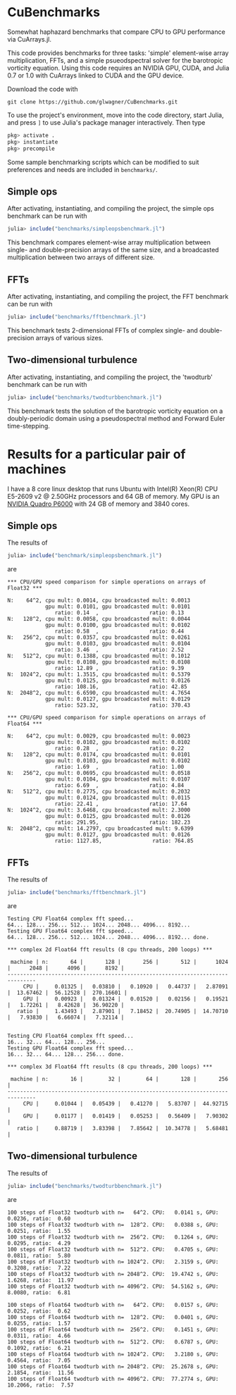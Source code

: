 # CuBenchmarks

Somewhat haphazard benchmarks that compare CPU to GPU performance via CuArrays.jl.

This code provides benchmarks for three tasks: 'simple' element-wise array multiplication, FFTs, and
a simple psueodspectral solver for the barotropic vorticity equation. Using this code requires an NVIDIA
GPU, CUDA, and Julia 0.7 or 1.0 with CuArrays linked to CUDA and the GPU device.

Download the code with 

```
git clone https://github.com/glwagner/CuBenchmarks.git
```

To use the project's environment, move into the code directory, start Julia, and press `]` to use Julia's
package manager interactively. Then type

```julia
pkg> activate .
pkg> instantiate
pkg> precompile
```

Some sample benchmarking scripts which can be modified to suit preferences and needs are included in `benchmarks/`. 


## Simple ops

After activating, instantiating, and compiling the project, the simple ops benchmark can be run with

```julia
julia> include("benchmarks/simpleopsbenchmark.jl")
```

This benchmark compares element-wise array multiplication between single- and double-precision arrays of the same 
size, and a broadcasted multiplication between two arrays of different size.


## FFTs

After activating, instantiating, and compiling the project, the FFT benchmark can be run with

```julia
julia> include("benchmarks/fftbenchmark.jl")
```

This benchmark tests 2-dimensional FFTs of complex single- and double-precision arrays of various sizes.

## Two-dimensional turbulence

After activating, instantiating, and compiling the project, the 'twodturb' benchmark can be run with

```julia
julia> include("benchmarks/twodturbbenchmark.jl")
```

This benchmark tests the solution of the barotropic vorticity equation on a doubly-periodic domain using
a pseudospectral method and Forward Euler time-stepping.

# Results for a particular pair of machines

I have a 8 core linux desktop that runs Ubuntu with Intel(R) Xeon(R) CPU E5-2609 v2 @ 2.50GHz processors
and 64 GB of memory. My GPU is an [NVIDIA Quadro P6000]() with 24 GB of memory and 3840 cores.

## Simple ops

The results of 

```julia
julia> include("benchmark/simpleopsbenchmark.jl")
```

are

```
*** CPU/GPU speed comparison for simple operations on arrays of Float32 ***

N:    64^2, cpu mult: 0.0014, cpu broadcasted mult: 0.0013
            gpu mult: 0.0101, gpu broadcasted mult: 0.0101
               ratio: 0.14  ,                ratio: 0.13  
N:   128^2, cpu mult: 0.0058, cpu broadcasted mult: 0.0044
            gpu mult: 0.0100, gpu broadcasted mult: 0.0102
               ratio: 0.58  ,                ratio: 0.44  
N:   256^2, cpu mult: 0.0357, cpu broadcasted mult: 0.0261
            gpu mult: 0.0103, gpu broadcasted mult: 0.0104
               ratio: 3.46  ,                ratio: 2.52  
N:   512^2, cpu mult: 0.1388, cpu broadcasted mult: 0.1012
            gpu mult: 0.0108, gpu broadcasted mult: 0.0108
               ratio: 12.89 ,                ratio: 9.39  
N:  1024^2, cpu mult: 1.3515, cpu broadcasted mult: 0.5379
            gpu mult: 0.0125, gpu broadcasted mult: 0.0126
               ratio: 108.16,                ratio: 42.85 
N:  2048^2, cpu mult: 6.6590, cpu broadcasted mult: 4.7654
            gpu mult: 0.0127, gpu broadcasted mult: 0.0129
               ratio: 523.32,                ratio: 370.43

*** CPU/GPU speed comparison for simple operations on arrays of Float64 ***

N:    64^2, cpu mult: 0.0029, cpu broadcasted mult: 0.0023
            gpu mult: 0.0102, gpu broadcasted mult: 0.0102
               ratio: 0.28  ,                ratio: 0.22  
N:   128^2, cpu mult: 0.0174, cpu broadcasted mult: 0.0101
            gpu mult: 0.0103, gpu broadcasted mult: 0.0102
               ratio: 1.69  ,                ratio: 1.00  
N:   256^2, cpu mult: 0.0695, cpu broadcasted mult: 0.0518
            gpu mult: 0.0104, gpu broadcasted mult: 0.0107
               ratio: 6.69  ,                ratio: 4.84  
N:   512^2, cpu mult: 0.2775, cpu broadcasted mult: 0.2032
            gpu mult: 0.0124, gpu broadcasted mult: 0.0115
               ratio: 22.41 ,                ratio: 17.64 
N:  1024^2, cpu mult: 3.6468, cpu broadcasted mult: 2.3000
            gpu mult: 0.0125, gpu broadcasted mult: 0.0126
               ratio: 291.95,                ratio: 182.23
N:  2048^2, cpu mult: 14.2797, cpu broadcasted mult: 9.6399
            gpu mult: 0.0127, gpu broadcasted mult: 0.0126
               ratio: 1127.85,                ratio: 764.85
```


## FFTs

The results of 

```julia
julia> include("benchmarks/fftbenchmark.jl")
```

are

```
Testing CPU Float64 complex fft speed...
64... 128... 256... 512... 1024... 2048... 4096... 8192...
Testing GPU Float64 complex fft speed...
64... 128... 256... 512... 1024... 2048... 4096... 8192... done.

*** complex 2d Float64 fft results (8 cpu threads, 200 loops) ***

 machine | n:       64 |       128 |       256 |       512 |      1024 |      2048 |      4096 |      8192 |
-------------------------------------------------------------------------------
     CPU |     0.01325 |   0.03810 |   0.10920 |   0.44737 |   2.87091 |  13.67462 |  56.12528 |  270.16601 |
     GPU |     0.00923 |   0.01324 |   0.01520 |   0.02156 |   0.19521 |   1.72261 |   8.42628 |  36.90220 |
   ratio |     1.43493 |   2.87901 |   7.18452 |  20.74905 |  14.70710 |   7.93830 |   6.66074 |   7.32114 |


Testing CPU Float64 complex fft speed...
16... 32... 64... 128... 256...
Testing GPU Float64 complex fft speed...
16... 32... 64... 128... 256... done.

*** complex 3d Float64 fft results (8 cpu threads, 200 loops) ***

 machine | n:       16 |        32 |        64 |       128 |       256 |
-------------------------------------------------------------------------------
     CPU |     0.01044 |   0.05439 |   0.41270 |   5.83707 |  44.92715 |
     GPU |     0.01177 |   0.01419 |   0.05253 |   0.56409 |   7.90302 |
   ratio |     0.88719 |   3.83398 |   7.85642 |  10.34778 |   5.68481 |
```

## Two-dimensional turbulence

The results of

```julia
julia> include("benchmarks/twodturbbenchmark.jl")
```

are

```
100 steps of Float32 twodturb with n=   64^2. CPU:   0.0141 s, GPU:   0.0236, ratio:  0.60
100 steps of Float32 twodturb with n=  128^2. CPU:   0.0388 s, GPU:   0.0251, ratio:  1.55
100 steps of Float32 twodturb with n=  256^2. CPU:   0.1264 s, GPU:   0.0295, ratio:  4.29
100 steps of Float32 twodturb with n=  512^2. CPU:   0.4705 s, GPU:   0.0811, ratio:  5.80
100 steps of Float32 twodturb with n= 1024^2. CPU:   2.3159 s, GPU:   0.3208, ratio:  7.22
100 steps of Float32 twodturb with n= 2048^2. CPU:  19.4742 s, GPU:   1.6268, ratio:  11.97
100 steps of Float32 twodturb with n= 4096^2. CPU:  54.5162 s, GPU:   8.0080, ratio:  6.81
 
100 steps of Float64 twodturb with n=   64^2. CPU:   0.0157 s, GPU:   0.0252, ratio:  0.62
100 steps of Float64 twodturb with n=  128^2. CPU:   0.0401 s, GPU:   0.0255, ratio:  1.57
100 steps of Float64 twodturb with n=  256^2. CPU:   0.1451 s, GPU:   0.0311, ratio:  4.66
100 steps of Float64 twodturb with n=  512^2. CPU:   0.6787 s, GPU:   0.1092, ratio:  6.21
100 steps of Float64 twodturb with n= 1024^2. CPU:   3.2180 s, GPU:   0.4564, ratio:  7.05
100 steps of Float64 twodturb with n= 2048^2. CPU:  25.2678 s, GPU:   2.1854, ratio:  11.56
100 steps of Float64 twodturb with n= 4096^2. CPU:  77.2774 s, GPU:  10.2066, ratio:  7.57
```

[NVIDIA Quadro P6000]: https://images.nvidia.com/content/pdf/quadro/data-sheets/192152-NV-DS-Quadro-P6000-US-12Sept-NV-FNL-WEB.pdf
